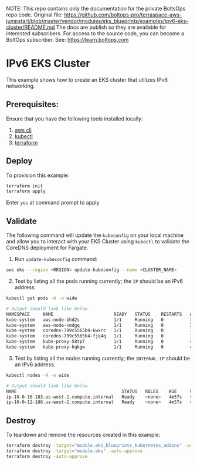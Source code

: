 <!-- note marker start -->
NOTE: This repo contains only the documentation for the private BoltsOps repo code.
Original file: https://github.com/boltops-pro/terraspace-aws-jumpstart/blob/master/vendor/modules/eks_blueprints/examples/ipv6-eks-cluster/README.md
The docs are publish so they are available for interested subscribers.
For access to the source code, you can become a BoltOps subscriber.
See: https://learn.boltops.com

<!-- note marker end -->

# IPv6 EKS Cluster

This example shows how to create an EKS cluster that utilizes IPv6 networking.

## Prerequisites:

Ensure that you have the following tools installed locally:

1. [aws cli](https://docs.aws.amazon.com/cli/latest/userguide/install-cliv2.html)
2. [kubectl](https://Kubernetes.io/docs/tasks/tools/)
3. [terraform](https://learn.hashicorp.com/tutorials/terraform/install-cli)

## Deploy

To provision this example:

```sh
terraform init
terraform apply
```

Enter `yes` at command prompt to apply

## Validate

The following command will update the `kubeconfig` on your local machine and allow you to interact with your EKS Cluster using `kubectl` to validate the CoreDNS deployment for Fargate.

1. Run `update-kubeconfig` command:

```sh
aws eks --region <REGION> update-kubeconfig --name <CLUSTER_NAME>
```

2. Test by listing all the pods running currently; the `IP` should be an IPv6 address.

```sh
kubectl get pods -A -o wide

# Output should look like below
NAMESPACE     NAME                       READY   STATUS    RESTARTS   AGE     IP                                       NODE                                        NOMINATED NODE   READINESS GATES
kube-system   aws-node-bhd2s             1/1     Running   0          3m5s    2600:1f13:6c4:a703:ecf8:3ac1:76b0:9303   ip-10-0-10-183.us-west-2.compute.internal   <none>           <none>
kube-system   aws-node-nmdgq             1/1     Running   0          3m21s   2600:1f13:6c4:a705:a929:f8d4:9350:1b20   ip-10-0-12-188.us-west-2.compute.internal   <none>           <none>
kube-system   coredns-799c5565b4-6wxrc   1/1     Running   0          10m     2600:1f13:6c4:a705:bbda::                ip-10-0-12-188.us-west-2.compute.internal   <none>           <none>
kube-system   coredns-799c5565b4-fjq4q   1/1     Running   0          10m     2600:1f13:6c4:a705:bbda::1               ip-10-0-12-188.us-west-2.compute.internal   <none>           <none>
kube-system   kube-proxy-58tp7           1/1     Running   0          4m25s   2600:1f13:6c4:a703:ecf8:3ac1:76b0:9303   ip-10-0-10-183.us-west-2.compute.internal   <none>           <none>
kube-system   kube-proxy-hqkgw           1/1     Running   0          4m25s   2600:1f13:6c4:a705:a929:f8d4:9350:1b20   ip-10-0-12-188.us-west-2.compute.internal   <none>           <none>
```

3. Test by listing all the nodes running currently; the `INTERNAL-IP` should be an IPv6 address.

```sh
kubectl nodes -A -o wide

# Output should look like below
NAME                                        STATUS   ROLES    AGE     VERSION               INTERNAL-IP                              EXTERNAL-IP   OS-IMAGE         KERNEL-VERSION                 CONTAINER-RUNTIME
ip-10-0-10-183.us-west-2.compute.internal   Ready    <none>   4m57s   v1.24.7-eks-fb459a0   2600:1f13:6c4:a703:ecf8:3ac1:76b0:9303   <none>        Amazon Linux 2   5.4.226-129.415.amzn2.x86_64   containerd://1.6.6
ip-10-0-12-188.us-west-2.compute.internal   Ready    <none>   4m57s   v1.24.7-eks-fb459a0   2600:1f13:6c4:a705:a929:f8d4:9350:1b20   <none>        Amazon Linux 2   5.4.226-129.415.amzn2.x86_64   containerd://1.6.6
```

## Destroy

To teardown and remove the resources created in this example:

```sh
terraform destroy -target="module.eks_blueprints_kubernetes_addons" -auto-approve
terraform destroy -target="module.eks" -auto-approve
terraform destroy -auto-approve
```
